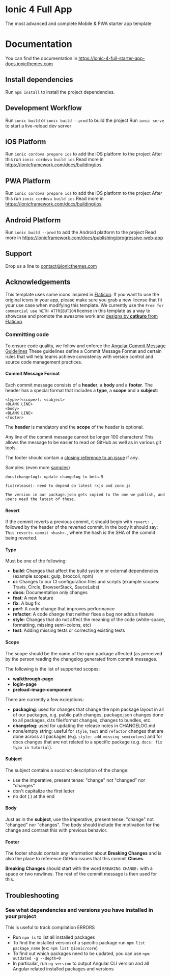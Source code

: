# Ionic 4 Full App
The most advanced and complete Mobile & PWA starter app template

# Documentation
You can find the documentation in https://ionic-4-full-starter-app-docs.ionicthemes.com

## Install dependencies
Run `npm install` to install the project dependencies.

## Development Workflow
Run `ionic build` or `ionic build --prod` to build the project
Run `ionic serve` to start a live-reload dev server

## iOS Platform
Run `ionic cordova prepare ios` to add the iOS platform to the project
After this run `ionic cordova build ios`
Read more in https://ionicframework.com/docs/building/ios

## PWA Platform
Run `ionic cordova prepare ios` to add the iOS platform to the project
After this run `ionic cordova build ios`
Read more in https://ionicframework.com/docs/building/ios

## Android Platform
Run `ionic build --prod` to add the Android platform to the project
Read more in https://ionicframework.com/docs/publishing/progressive-web-app

## Support
Drop us a line to contact@ionicthemes.com

## Acknowledgements
This template uses some icons inspired in [Flaticon](https://www.flaticon.com/). If you want to use the original icons in your app, please make sure you grab a new license that fit your use case when modifying this template.
We currently use the `Free for commercial use WITH ATTRIBUTION` license in this template as a way to showcase and promote the awesome work and [designs by **catkuro** from Flaticon](https://www.flaticon.com/packs/home-decor).

### Committing code
To ensure code quality, we follow and enforce the [Angular Commit Message Guidelines](https://github.com/angular/angular/blob/master/CONTRIBUTING.md#-commit-message-guidelines)
These guidelines define a Commit Message Format and certain rules that will help teams achieve consistency with version control and source code management practices.

#### Commit Message Format
Each commit message consists of a **header**, a **body** and a **footer**.  The header has a special
format that includes a **type**, a **scope** and a **subject**:

```
<type>(<scope>): <subject>
<BLANK LINE>
<body>
<BLANK LINE>
<footer>
```

The **header** is mandatory and the **scope** of the header is optional.

Any line of the commit message cannot be longer 100 characters! This allows the message to be easier
to read on GitHub as well as in various git tools.

The footer should contain a [closing reference to an issue](https://help.github.com/articles/closing-issues-via-commit-messages/) if any.

Samples: (even more [samples](https://github.com/angular/angular/commits/master))

```
docs(changelog): update changelog to beta.5
```
```
fix(release): need to depend on latest rxjs and zone.js

The version in our package.json gets copied to the one we publish, and users need the latest of these.
```

#### Revert
If the commit reverts a previous commit, it should begin with `revert: `, followed by the header of the reverted commit. In the body it should say: `This reverts commit <hash>.`, where the hash is the SHA of the commit being reverted.

#### Type
Must be one of the following:

* **build**: Changes that affect the build system or external dependencies (example scopes: gulp, broccoli, npm)
* **ci**: Changes to our CI configuration files and scripts (example scopes: Travis, Circle, BrowserStack, SauceLabs)
* **docs**: Documentation only changes
* **feat**: A new feature
* **fix**: A bug fix
* **perf**: A code change that improves performance
* **refactor**: A code change that neither fixes a bug nor adds a feature
* **style**: Changes that do not affect the meaning of the code (white-space, formatting, missing semi-colons, etc)
* **test**: Adding missing tests or correcting existing tests

#### Scope
The scope should be the name of the npm package affected (as perceived by the person reading the changelog generated from commit messages.

The following is the list of supported scopes:

* **walkthrough-page**
* **login-page**
* **preload-image-component**

There are currently a few exceptions:

* **packaging**: used for changes that change the npm package layout in all of our packages, e.g.
  public path changes, package.json changes done to all packages, d.ts file/format changes, changes
  to bundles, etc.
* **changelog**: used for updating the release notes in CHANGELOG.md
* none/empty string: useful for `style`, `test` and `refactor` changes that are done across all
  packages (e.g. `style: add missing semicolons`) and for docs changes that are not related to a
  specific package (e.g. `docs: fix typo in tutorial`).

#### Subject
The subject contains a succinct description of the change:

* use the imperative, present tense: "change" not "changed" nor "changes"
* don't capitalize the first letter
* no dot (.) at the end

#### Body
Just as in the **subject**, use the imperative, present tense: "change" not "changed" nor "changes".
The body should include the motivation for the change and contrast this with previous behavior.

#### Footer
The footer should contain any information about **Breaking Changes** and is also the place to
reference GitHub issues that this commit **Closes**.

**Breaking Changes** should start with the word `BREAKING CHANGE:` with a space or two newlines. The rest of the commit message is then used for this.


## Troubleshooting
### See what dependencies and versions you have installed in your project
This is useful to track compilation ERRORS

- Run `npm ls` to list all installed packages
- To find the installed version of a specific package run `npm list package_name` (ex: `npm list @ionic/core`)
- To find out which packages need to be updated, you can use `npm outdated -g --depth=0`
- In particular, run `ng version` to output Angular CLI version and all Angular related installed packages and versions
